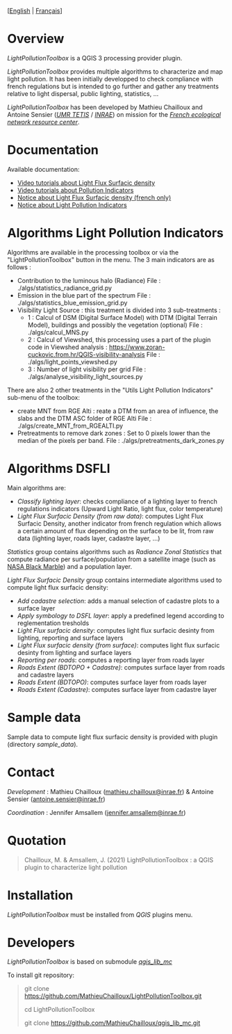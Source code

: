 
[[English](https://github.com/MathieuChailloux/LightPollutionToolbox/blob/master/README.md) | [Français](https://github.com/MathieuChailloux/LightPollutionToolbox/blob/master/README_fr.md)]

# Overview

*LightPollutionToolbox* is a QGIS 3 processing provider plugin.

*LightPollutionToolbox* provides multiple algorithms to characterize and map light pollution. It has been initially developped to check compliance with french regulations but is intended to go further and gather any treatments relative to light dispersal, public lighting, statistics, ... 

*LightPollutionToolbox* has been developed by Mathieu Chailloux and Antoine Sensier ([*UMR TETIS*](https://www.umr-tetis.fr) / [*INRAE*](http://www.inrae.fr)) on mission for the [*French ecological network resource center*](http://www.trameverteetbleue.fr/).

# Documentation

Available documentation:
 - [Video tutorials about Light Flux Surfacic density](https://www.youtube.com/playlist?list=PLh9oFe6PuPCVSnbwOEN6aZ1hHkdg5qzg7)
 - [Video tutorials about Pollution Indicators](https://www.youtube.com/playlist?list=PLh9oFe6PuPCU_K-qqZBIKJWEuRJFRa4Gc)
 - [Notice about Light Flux Surfacic density (french only)](https://github.com/MathieuChailloux/LightPollutionToolbox/blob/master/docs/fr/NoteDSFLI_INRAE.pdf)
 - [Notice about Light Pollution Indicators](https://github.com/MathieuChailloux/LightPollutionToolbox/blob/master/docs/en/NoteIndicateursPOLLUM_INRAE_en.pdf)

# Algorithms Light Pollution Indicators

Algorithms are available in the processing toolbox or via the "LightPollutionToolbox" button in the menu.
The 3 main indicators are as follows :
- Contribution to the luminous halo (Radiance)
  File : ./algs/statistics_radiance_grid.py
- Emission in the blue part of the spectrum	
  File : ./algs/statistics_blue_emission_grid.py
- Visibility Light Source : this treatment is divided into 3 sub-treatments :
	- 1 : Calcul of DSM (Digital Surface Model) with DTM (Digital Terrain Model), buildings and possibly the vegetation (optional)
		  File : ./algs/calcul_MNS.py
	- 2 : Calcul of Viewshed, this processing uses a part of the plugin code in Viewshed analysis : https://www.zoran-cuckovic.from.hr/QGIS-visibility-analysis
		  File : ./algs/light_points_viewshed.py
	- 3 : Number of light visibility per grid
		  File : ./algs/analyse_visibility_light_sources.py

There are also 2 other treatments in the "Utils Light Pollution Indicators" sub-menu of the toolbox:
- create MNT from RGE Alti : reate a DTM from an area of ​​influence, the slabs and the DTM ASC folder of RGE Alti
  File : ./algs/create_MNT_from_RGEALTI.py 
- Pretreatments to remove dark zones : Set to 0 pixels lower than the median of the pixels per band.
  File : ./algs/pretreatments_dark_zones.py 


# Algorithms DSFLI

Main algorithms are:
 - *Classify lighting layer*: checks compliance of a lighting layer to french regulations indicators (Upward Light Ratio, light flux, color temperature)
 - *Light Flux Surfacic Density (from raw data)*: computes Light Flux Surfacic Density, another indicator from french regulation which allows a certain amount of flux depending on the surface to be lit, from raw data (lighting layer, roads layer, cadastre layer, ...)
 
 
*Statistics* group contains algorithms such as *Radiance Zonal Statistics* that compute radiance per surface/population from a satellite image (such as [NASA Black Marble](https://blackmarble.gsfc.nasa.gov/#product)) and a population layer.

*Light Flux Surfacic Density* group contains intermediate algorithms used to compute light flux surfacic density:
 - *Add cadastre selection*: adds a manual selection of cadastre plots to a surface layer
 - *Apply symbology to DSFL layer*: apply a predefined legend according to reglementation tresholds
 - *Light Flux surfacic density*: computes light flux surfacic desinty from lighting, reporting and surface layers
 - *Light Flux surfacic density (from surface)*: computes light flux surfacic desinty from lighting and surface layers
 - *Reporting per roads*: computes a reporting layer from roads layer
 - *Roads Extent (BDTOPO + Cadastre)*: computes surface layer from roads and cadastre layers
 - *Roads Extent (BDTOPO)*: computes surface layer from roads layer
 - *Roads Extent (Cadastre)*: computes surface layer from cadastre layer

# Sample data 

Sample data to compute light flux surfacic density is provided with plugin (directory *sample_data*).

# Contact

*Development* : Mathieu Chailloux (mathieu.chailloux@inrae.fr) & Antoine Sensier (antoine.sensier@inrae.fr)

*Coordination* : Jennifer Amsallem (jennifer.amsallem@inrae.fr)

# Quotation

> Chailloux, M. & Amsallem, J. (2021) LightPollutionToolbox : a QGIS plugin to characterize light pollution

# Installation

*LightPollutionToolbox* must be installed from *QGIS* plugins menu.

# Developers

*LightPollutionToolbox* is based on submodule [*qgis_lib_mc*](https://github.com/MathieuChailloux/qgis_lib_mc)

To install git repository:  
> git clone https://github.com/MathieuChailloux/LightPollutionToolbox.git
>
> cd LightPollutionToolbox
>
> git clone https://github.com/MathieuChailloux/qgis_lib_mc.git
